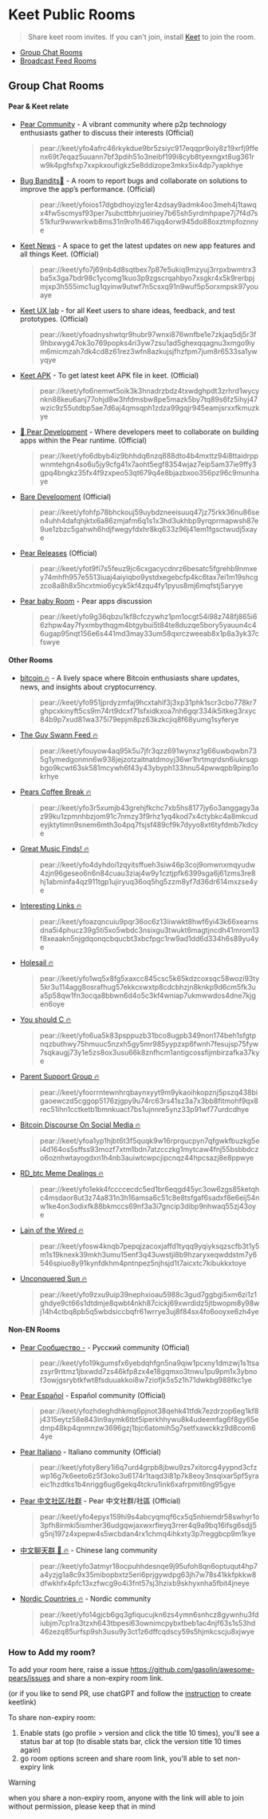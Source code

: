   # Keet Public Rooms

> Share keet room invites. If you can't join, install [Keet](https://keet.io) to join the room.

- [Group Chat Rooms](https://github.com/gasolin/awesome-pears/edit/main/keet_rooms.md#group-chat-rooms)
- [Broadcast Feed Rooms](https://github.com/gasolin/awesome-pears/edit/main/keet_rooms.md#broadcast-feed-rooms)

## Group Chat Rooms

#### Pear & Keet relate

- [Pear Community](https://gasolin.idv.tw/keetlink/#key=yfo4afrc46rkykdue9br5zsiyc917eqqpr9oiy8z19xrfj9ffenx69t7eqaz5uuann7bf3pdih51o3neibf199i8cyb8tyexngxt8ug361rw9k4pgfsfxp7xxpkxoufigkz5e8ddizope3mkx5ix4dp7yapkhye&title=Pear%20Community) - A vibrant community where p2p technology enthusiasts gather to discuss their interests (Official)
  > pear://keet/yfo4afrc46rkykdue9br5zsiyc917eqqpr9oiy8z19xrfj9ffenx69t7eqaz5uuann7bf3pdih51o3neibf199i8cyb8tyexngxt8ug361rw9k4pgfsfxp7xxpkxoufigkz5e8ddizope3mkx5ix4dp7yapkhye
- [Bug Bandits🐞](https://gasolin.idv.tw/keetlink/#key=yfoios17dgbdhoyizg1er4zdsay9admk4oo3meh4j1tawqx4fw5scmysf93per7subcttbhrjuoiriey7b65sh5yrdmhpape7j7f4d7s51kfur9wwwrkwb8ms31n9ro1h467iqq4orw945do88oxztmpfoznnye&title=Bug%20Bandits%F0%9F%90%9E) - A room to report bugs and collaborate on solutions to improve the app’s performance. (Official)
  > pear://keet/yfoios17dgbdhoyizg1er4zdsay9admk4oo3meh4j1tawqx4fw5scmysf93per7subcttbhrjuoiriey7b65sh5yrdmhpape7j7f4d7s51kfur9wwwrkwb8ms31n9ro1h467iqq4orw945do88oxztmpfoznnye
- [Keet News](https://gasolin.idv.tw/keetlink/#key=yfo7j69nb4d8sqtbex7p87e5ukiq9mzyuj3rrpxbwmtrx3ba5x3ga7bdr98c1ycomg1kuo3p9zgscrqahbyo7xsgkr4x5k9rerbpjmjxp3h555imc1ug1qyinw9utwf7n5csxq91n9wuf5p5orxmpsk97youaye&title=Keet%20News) - A space to get the latest updates on new app features and all things Keet. (Official)
  > pear://keet/yfo7j69nb4d8sqtbex7p87e5ukiq9mzyuj3rrpxbwmtrx3ba5x3ga7bdr98c1ycomg1kuo3p9zgscrqahbyo7xsgkr4x5k9rerbpjmjxp3h555imc1ug1qyinw9utwf7n5csxq91n9wuf5p5orxmpsk97youaye 
- [Keet UX lab](https://gasolin.idv.tw/keetlink/#key=yfoadnyshwtqr9hubr97wnxi876wnfbe1e7zkjaq5dj5r3f9hbxwyg47ok3o769popks4ri3yw7zsu1ad5ghexqqagnu3xmgo9iym6micmzah7dk4cd8z61rez3wfn8azkujsjfhzfpm7jum8r6533sa1ywyqye&title=Keet%20UX20lab) - for all Keet users to share ideas, feedback, and test prototypes. (Official)
  > pear://keet/yfoadnyshwtqr9hubr97wnxi876wnfbe1e7zkjaq5dj5r3f9hbxwyg47ok3o769popks4ri3yw7zsu1ad5ghexqqagnu3xmgo9iym6micmzah7dk4cd8z61rez3wfn8azkujsjfhzfpm7jum8r6533sa1ywyqye
- [Keet APK](https://gasolin.idv.tw/keetlink/#key=yfo6nemwt5oik3k3hnadrzbdz4txwdghpdt3zrhrd1wycynkn88keu6anj77ohjd8w3hfdmsbw8pe5mazk5by7tq89s6fz5ihyj47wzic9z55utdbp5ae7d6aj4qmsqph1zdza99gqjr945eamjsrxxfkmuzkye&title=Keet%20APK) - To get latest keet APK file in keet. (Official)
  > pear://keet/yfo6nemwt5oik3k3hnadrzbdz4txwdghpdt3zrhrd1wycynkn88keu6anj77ohjd8w3hfdmsbw8pe5mazk5by7tq89s6fz5ihyj47wzic9z55utdbp5ae7d6aj4qmsqph1zdza99gqjr945eamjsrxxfkmuzkye
- [🍐 Pear Development](https://gasolin.idv.tw/keetlink/#key=yfo6dbyb4iz9bhhdq6nzq888dto4b4mxttz94i8ttaidrppwnmtehgn4so6u5jy9cfg41x7aoht5egf8354wjaz7eip5am37ie9ffy3gpq4bngkz35fx4f9zxpeo53qt679q4e8bjazbxoo356pz96c9munhaye&title=%F0%9F%8D%90%20Pear%20Development) - Where developers meet to collaborate on building apps within the Pear runtime. (Official)
  > pear://keet/yfo6dbyb4iz9bhhdq6nzq888dto4b4mxttz94i8ttaidrppwnmtehgn4so6u5jy9cfg41x7aoht5egf8354wjaz7eip5am37ie9ffy3gpq4bngkz35fx4f9zxpeo53qt679q4e8bjazbxoo356pz96c9munhaye
- [Bare Development](https://gasolin.idv.tw/keetlink/#key=yfohfp78bhckouj59uybdzneeisuuq47jz75rkk36nu86sen4uhh4dafqhjktx6a86zmjafm6q1s1x3hd3ukhbp9yrqprmapwsh87e9ue1zbzc5gahwh6hdjfwegyfdxhr8kq633z96j41em1fgsctwudj5xaye&title=Bare%20Development) (Official)
  > pear://keet/yfohfp78bhckouj59uybdzneeisuuq47jz75rkk36nu86sen4uhh4dafqhjktx6a86zmjafm6q1s1x3hd3ukhbp9yrqprmapwsh87e9ue1zbzc5gahwh6hdjfwegyfdxhr8kq633z96j41em1fgsctwudj5xaye
- [Pear Releases](https://gasolin.idv.tw/keetlink/#key=yfot9fi7s5feuz9jc6cxgacycdnrz6besatc5fgrehb9nmxey74mhfh957e5513iuaj4aiyiqbo9ystdxegebcfp4kc6tax7ei1m19shcgzco8a8h8x5hcxtmio6ycyk5kf4zqu4fy1pyus8mj6mqfstj5aryye&title=Pear%20Releases)  (Official)
  > pear://keet/yfot9fi7s5feuz9jc6cxgacycdnrz6besatc5fgrehb9nmxey74mhfh957e5513iuaj4aiyiqbo9ystdxegebcfp4kc6tax7ei1m19shcgzco8a8h8x5hcxtmio6ycyk5kf4zqu4fy1pyus8mj6mqfstj5aryye
- [Pear baby Room](https://gasolin.idv.tw/keetlink/#key=yfot9fi7s5feuz9jc6cxgacycdnrz6besatc5fgrehb9nmxey74mhfh957e5513iuaj4aiyiqbo9ystdxegebcfp4kc6tax7ei1m19shcgzco8a8h8x5hcxtmio6ycyk5kf4zqu4fy1pyus8mj6mqfstj5aryye&title=Pear%20baby%20room) - Pear apps discussion
  > pear://keet/yfo9g36qbzu1kf8cfczywhz1pm1ocgt54i98z748fj865i66zhpw4ay7fyxmbythqgm4btgybui5t84te8duzqe5bory5yauun4c46ugap95nqt156e6s441md3may33um58qxrczweeab8x1p8a3yk37cfswye

#### Other Rooms

- [bitcoin 🔥](https://gasolin.idv.tw/keetlink/#key=yfo951jprdyzmfaj9hcxtahif3j3xp31phk1scr3cbo778kr7ghpcxkinyft5cs9m74rt9dcxf71sfxidkxoa7nh6gqr334ik5itkeg3rxyc84b9p7xud81wa375i79epjm8pz63kzkcjiq8f68yumg1syferye&title=%40bitcoin%20%F0%9F%94%A5) - A lively space where Bitcoin enthusiasts share updates, news, and insights about cryptocurrency.
  > pear://keet/yfo951jprdyzmfaj9hcxtahif3j3xp31phk1scr3cbo778kr7ghpcxkinyft5cs9m74rt9dcxf71sfxidkxoa7nh6gqr334ik5itkeg3rxyc84b9p7xud81wa375i79epjm8pz63kzkcjiq8f68yumg1syferye

- [The Guy Swann Feed 🔥](https://gasolin.idv.tw/keetlink/#key=yfouyow4aq95k5u7jfr3qzz691wynxz1g66uwbqwbn735g1ymedgonmn6w938jejzotzaitnatdmoyj36wr1hrtmqrdsn6iukrsqpbgo9kcwt63sk581mcywh6f43y43ybyph133hnu54pwwqpb9pinp1okrhye&title=%40The%20Guy%20Swann%20Feed%20%E2%9D%A4%EF%B8%8F)
  > pear://keet/yfouyow4aq95k5u7jfr3qzz691wynxz1g66uwbqwbn735g1ymedgonmn6w938jejzotzaitnatdmoyj36wr1hrtmqrdsn6iukrsqpbgo9kcwt63sk581mcywh6f43y43ybyph133hnu54pwwqpb9pinp1okrhye

- [Pears Coffee Break 🔥](https://gasolin.idv.tw/keetlink/#key=yfo3r5xumjb43grehjfkchc7xb5hs8177jy6o3anggagy3az99ku1zpmnhbzjom91c7nmzy3f9rhz1yq4kod7x4ctybkc4a8mkcudeyjktytimn9snem6mth3o4pq7fsjsf489cf9k7dyyo8xt6tyfdmb7kdcye&title=%40Pears%20Coffee%20Break%20%E2%9D%A4%EF%B8%8F)
  > pear://keet/yfo3r5xumjb43grehjfkchc7xb5hs8177jy6o3anggagy3az99ku1zpmnhbzjom91c7nmzy3f9rhz1yq4kod7x4ctybkc4a8mkcudeyjktytimn9snem6mth3o4pq7fsjsf489cf9k7dyyo8xt6tyfdmb7kdcye

- [Great Music Finds! 🔥](https://gasolin.idv.tw/keetlink/#key=yfo4dyhdoi1zqyitsffueh3siw46p3coj9omwnxmqyudw4zjn96geseo6n6n84cuau3ziaj4w9y1cztjpfk6399sga6j61zms3re8hj1abminfa4qz911tgp1ujiryuq36oq5hg5zzm8yf7d36dr614mxzse4ye&title=%40Great%20Music%20Finds!%20%E2%9D%A4%EF%B8%8F)
  > pear://keet/yfo4dyhdoi1zqyitsffueh3siw46p3coj9omwnxmqyudw4zjn96geseo6n6n84cuau3ziaj4w9y1cztjpfk6399sga6j61zms3re8hj1abminfa4qz911tgp1ujiryuq36oq5hg5zzm8yf7d36dr614mxzse4ye

- [Interesting Links 🔥](https://gasolin.idv.tw/keetlink/#key=yfoazqncuiu9pqr36oc6z13iiwwkt8hwf6yi43k66xearnsdna5i4phucz39g5ti5xo5wbdc3nsixgu3twukt6magtjncdh41mrom13f8xeaakn5njgdqonqcbqucbt3xbcfpgc1rw9ad1dd6d334h6s89yu4ye&title=%40Interesting%20Links%20%E2%9D%A4%EF%B8%8F)
  > pear://keet/yfoazqncuiu9pqr36oc6z13iiwwkt8hwf6yi43k66xearnsdna5i4phucz39g5ti5xo5wbdc3nsixgu3twukt6magtjncdh41mrom13f8xeaakn5njgdqonqcbqucbt3xbcfpgc1rw9ad1dd6d334h6s89yu4ye

- [Holesail 🔥](https://gasolin.idv.tw/keetlink/#key=yfo1wq5x8fg5xaxcc845csc5k65kdzcoxsqc58wozi93ty5kr3u114agg8osrafhug57ekkcxwxtp8cdcbhzjn8knkp9d6cm5fk3ua5p58qw1fn3ocqa8bbwn6d4o5c3kf4wniap7ukmwwdos4dne7kjgen6oye&title=%40Holesail%20%E2%9D%A4%EF%B8%8F)
  > pear://keet/yfo1wq5x8fg5xaxcc845csc5k65kdzcoxsqc58wozi93ty5kr3u114agg8osrafhug57ekkcxwxtp8cdcbhzjn8knkp9d6cm5fk3ua5p58qw1fn3ocqa8bbwn6d4o5c3kf4wniap7ukmwwdos4dne7kjgen6oye

- [You should C 🔥](https://gasolin.idv.tw/keetlink/#key=yfo6ua5k83psppuzb31bco8ugpb349non174beh1sfgtpnqzbuthwy75hmuuc5nzxh5gy5mr985yypzxp6fwnh7fesujsp75fyw7sqkaugj73y1e5zs8ox3usu66k8znfhcm1antigcossfijmbirzafka37kye&title=%40You%20should%20C%20%E2%9D%A4%EF%B8%8F)
  > pear://keet/yfo6ua5k83psppuzb31bco8ugpb349non174beh1sfgtpnqzbuthwy75hmuuc5nzxh5gy5mr985yypzxp6fwnh7fesujsp75fyw7sqkaugj73y1e5zs8ox3usu66k8znfhcm1antigcossfijmbirzafka37kye

- [Parent Support Group 🔥](https://gasolin.idv.tw/keetlink/#key=yfoorrntewnhrqbaynxyyt9m9ykaoihkopznj5pszq438bigaoewczd5cggop5176zjgpy9u74rc63rs41sz3a7x3bb8fitmohf9qx8rec51ihn1cctketb1bmnkuact7bs1ujnnre5ynz33p91wf77urdcdhye&title=%40Parent%20Support%20Group%20%E2%9D%A4%EF%B8%8F)
  > pear://keet/yfoorrntewnhrqbaynxyyt9m9ykaoihkopznj5pszq438bigaoewczd5cggop5176zjgpy9u74rc63rs41sz3a7x3bb8fitmohf9qx8rec51ihn1cctketb1bmnkuact7bs1ujnnre5ynz33p91wf77urdcdhye

- [Bitcoin Discourse On Social Media 🔥](https://gasolin.idv.tw/keetlink/#key=yfoa1yp1hjbt6t3f5quqk9w16rprqucpyn7qfgwkfbuzkg5ei4d164os5sffss93mozf7xtm1bdn7atzcczkg1mytcaw4fnj55bsbbdczo6oznhwtayogdxn1h4nb3auiwtcwpcjipcnqz44hpcsazj8e8ppwye&title=%40Bitcoin%20Discourse%20On%20Social%20Media%20%E2%9D%A4%EF%B8%8F)
  > pear://keet/yfoa1yp1hjbt6t3f5quqk9w16rprqucpyn7qfgwkfbuzkg5ei4d164os5sffss93mozf7xtm1bdn7atzcczkg1mytcaw4fnj55bsbbdczo6oznhwtayogdxn1h4nb3auiwtcwpcjipcnqz44hpcsazj8e8ppwye

- [RD_btc Meme Dealings 🔥](https://gasolin.idv.tw/keetlink/#key=yfo1ekk4fccccecdc5ed1br6eqgd45yc3ow6zgs85ketqhc4msdaor8ut3z74a831n3h16amsa6c51c8e8tsfgaf6sadxf8e6eij54nw1ke4on3odixfk88bkmccs69nf3a3i7gncip3dibp9nhwaq55zj43oye&title=%40RD_btc%20Meme%20Dealings%20%E2%9D%A4%EF%B8%8F)
  > pear://keet/yfo1ekk4fccccecdc5ed1br6eqgd45yc3ow6zgs85ketqhc4msdaor8ut3z74a831n3h16amsa6c51c8e8tsfgaf6sadxf8e6eij54nw1ke4on3odixfk88bkmccs69nf3a3i7gncip3dibp9nhwaq55zj43oye

- [Lain of the Wired 🔥](https://gasolin.idv.tw/keetlink/#key=yfosw4knqb7pepqjzacoxjaffd1tyqq9yqiyksqzscfb3t1y5m1s19knexk39mkh3umu15enf3q43uwstji8b9hzaryxeqwddstm7y6546spiuo8y91kynfdkhm4pntnpez5njhsjd1t7aicxtc7kibukkxtoye&title=%40Lain%20of%20the%20Wired%20%E2%9D%A4%EF%B8%8F)
  > pear://keet/yfosw4knqb7pepqjzacoxjaffd1tyqq9yqiyksqzscfb3t1y5m1s19knexk39mkh3umu15enf3q43uwstji8b9hzaryxeqwddstm7y6546spiuo8y91kynfdkhm4pntnpez5njhsjd1t7aicxtc7kibukkxtoye

- [Unconquered Sun 🔥](https://gasolin.idv.tw/keetlink/#key=yfo9zxu9uip39nephxioau5988c3gud7ggbgi5xm6zi1z1ghdye9ct66s1dtdmje8qwbt4nkh87cickj69xwrdidz5jtbwopm8y98wj14h4ctbq8pb5q5wbdsiccbqfr61wrrye3uj8f84sx4fo6ooyxe6zh4ye&title=%40Unconquered%20Sun%20%E2%9D%A4%EF%B8%8F)
  > pear://keet/yfo9zxu9uip39nephxioau5988c3gud7ggbgi5xm6zi1z1ghdye9ct66s1dtdmje8qwbt4nkh87cickj69xwrdidz5jtbwopm8y98wj14h4ctbq8pb5q5wbdsiccbqfr61wrrye3uj8f84sx4fo6ooyxe6zh4ye

#### Non-EN Rooms

- [Pear Сообщество -](https://gasolin.idv.tw/keetlink/#key=yfo19kgumsfx6yebdqhfgn5na9qiw1pcxny1dmzwj1s1tsazsyr9rttmz1jbxwdd7zs46kfp8zx4e18gqmxo3tnwu1pu9pm1x3ybnof3owjgsrybtkfwt8fsduuakkoi8w7ziofjk5s5z1h71dwkbg988fkc1ye&title=Pear%20%D0%A1%D0%BE%D0%BE%D0%B1%D1%89%D0%B5%D1%81%D1%82%D0%B2%D0%BE) - Русский community (Official)
  > pear://keet/yfo19kgumsfx6yebdqhfgn5na9qiw1pcxny1dmzwj1s1tsazsyr9rttmz1jbxwdd7zs46kfp8zx4e18gqmxo3tnwu1pu9pm1x3ybnof3owjgsrybtkfwt8fsduuakkoi8w7ziofjk5s5z1h71dwkbg988fkc1ye

- [Pear Español](https://gasolin.idv.tw/keetlink/#key=yfozhdeghdhkmq6pjnot38qehk41tfdk7ezdrzop6eg1kf8j4315eytz58e843in9aymk6tbt5iperkhhywu8k4udeemfag6f8gy65edmp48kp4qnmnzw3696gzj1bjc6atomih5g7setfxawckkz9d8com64ye&title=Pear%20Spanish) - Español community (Official)
  > pear://keet/yfozhdeghdhkmq6pjnot38qehk41tfdk7ezdrzop6eg1kf8j4315eytz58e843in9aymk6tbt5iperkhhywu8k4udeemfag6f8gy65edmp48kp4qnmnzw3696gzj1bjc6atomih5g7setfxawckkz9d8com64ye

- [Pear Italiano](https://gasolin.idv.tw/keetlink/#key=yfoty8ery1i6q7urd4grpb8jbwu9zs7xitorcg4yypnd3cfzwp16g7k6eeto6z5f3oko3u6174r1taqd3i81p7k8eoy3nsqixar5pf5yraeic1hzdtks1b4nrigg6ug6gekq4tckru1ink6xafrpmit6ng95gye&title=Pear%20Italian) - Italiano community (Official)
  > pear://keet/yfoty8ery1i6q7urd4grpb8jbwu9zs7xitorcg4yypnd3cfzwp16g7k6eeto6z5f3oko3u6174r1taqd3i81p7k8eoy3nsqixar5pf5yraeic1hzdtks1b4nrigg6ug6gekq4tckru1ink6xafrpmit6ng95gye
  
- [Pear 中文社区/社群](https://gasolin.idv.tw/keetlink/#key=yfo4epyx159hi9s4abcyqmqf6cx5q5nhiemdr58swhyr1o3pfh8irmki5ismher36udgqwjaxwxrfieyq3rrer4q9a9bq16ifsg6sdjj5g5nj197z4xpepw4s5wcbdan4rx1chmq4ihkxty3p7reggbcp9m1kye&title=Pear%20%E4%B8%AD%E6%96%87%E7%A4%BE%E5%8C%BA/%E7%A4%BE%E7%BE%A4) - Pear 中文社群/社區 (Official)
  > pear://keet/yfo4epyx159hi9s4abcyqmqf6cx5q5nhiemdr58swhyr1o3pfh8irmki5ismher36udgqwjaxwxrfieyq3rrer4q9a9bq16ifsg6sdjj5g5nj197z4xpepw4s5wcbdan4rx1chmq4ihkxty3p7reggbcp9m1kye

- [中文聊天群 🧧 🔥](https://gasolin.idv.tw/keetlink/#key=yfo3atmyr18ocpuhhdesnqe9j95ufoh8qn6optuqut4hp7a4yzjg1a8c9x35mibopbxtz5eri6prjgywdpg63jh7w78s41kkfpkkw8dfwkhfx4pfc13xzfwcg9o4i3fnt57sj3hzixb9skhyxnha5fbit4jneye&title=%40%E4%B8%AD%E6%96%87%E8%81%8A%E5%A4%A9%E7%BE%A4%20%F0%9F%A4%A7%20%E2%9D%A4%EF%B8%8F) - Chinese lang community
  > pear://keet/yfo3atmyr18ocpuhhdesnqe9j95ufoh8qn6optuqut4hp7a4yzjg1a8c9x35mibopbxtz5eri6prjgywdpg63jh7w78s41kkfpkkw8dfwkhfx4pfc13xzfwcg9o4i3fnt57sj3hzixb9skhyxnha5fbit4jneye

- [Nordic Countries 🔥](https://gasolin.idv.tw/keetlink/#key=yfo14gjcb6gq3gfiqucujkn6zs4ymn6snhcz8gywnhu3fdiubjm7cp1ra3tzxh643tbpesi63ownimcpybxtbeb1ac4njf63s1s53hd46zezq85urfsp9sh3usu9y3ct1z6dffcqdscy59s5hjmkcscju8xjwye&title=%40Nordic%20Countries%20%E2%9D%A4%EF%B8%8F) - Nordic community
  > pear://keet/yfo14gjcb6gq3gfiqucujkn6zs4ymn6snhcz8gywnhu3fdiubjm7cp1ra3tzxh643tbpesi63ownimcpybxtbeb1ac4njf63s1s53hd46zezq85urfsp9sh3usu9y3ct1z6dffcqdscy59s5hjmkcscju8xjwye

### How to Add my room?

To add your room here, raise a issue https://github.com/gasolin/awesome-pears/issues and share a non-expiry room link.

(or if you like to send PR, use chatGPT and follow the [instruction](https://github.com/gasolin/keetlink/blob/main/README.md#how-i-turn-my-invite-link-to-a-web-link) to create keetlink)

To share non-expiry room:

1. Enable stats (go profile > version and click the title 10 times), you'll see a status bar at top (to disable stats bar, click the version title 10 times again)
2. go room options screen and share room link, you'll able to set non-expiry link

> [!WARNING]
> when you share a non-expiry room, anyone with the link will able to join without permission, please keep that in mind
